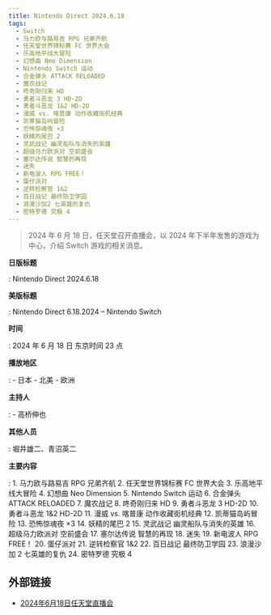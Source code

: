 ```yaml
---
title: Nintendo Direct 2024.6.18
tags:
  - Switch
  - 马力欧与路易吉 RPG 兄弟齐航
  - 任天堂世界锦标赛 FC 世界大会
  - 乐高地平线大冒险
  - 幻想曲 Neo Dimension
  - Nintendo Switch 运动
  - 合金弹头 ATTACK RELOADED
  - 魔农战记
  - 咚奇刚归来 HD
  - 勇者斗恶龙 3 HD-2D
  - 勇者斗恶龙 1&2 HD-2D
  - 漫威 vs. 喀普康 动作收藏街机经典
  - 凯蒂猫岛屿冒险
  - 恐怖惊魂夜 ×3
  - 妖精的尾巴 2
  - 灵武战记 幽灵船队与消失的英雄
  - 超级马力欧派对 空前盛会
  - 塞尔达传说 智慧的再现
  - 迷失
  - 新电波人 RPG FREE！
  - 蛋仔派对
  - 逆转检察官 1&2
  - 百日战记 最终防卫学园
  - 浪漫沙加2 七英雄的复仇
  - 密特罗德 究极 4
---
```


> 2024 年 6 月 18 日，任天堂召开直播会，以 2024 年下半年发售的游戏为中心，介绍 Switch 游戏的相关消息。

**日版标题**

:	Nintendo Direct 2024.6.18

**美版标题**

:	Nintendo Direct 6.18.2024 – Nintendo Switch

**时间**

:	2024 年 6 月 18 日 东京时间 23 点

**播放地区**

:	- 日本
	- 北美
	- 欧洲

**主持人**

:	- 高桥伸也

**其他人员**

:	堀井雄二、青沼英二

**主要内容**

:	1. 马力欧与路易吉 RPG 兄弟齐航
	2. 任天堂世界锦标赛 FC 世界大会
	3. 乐高地平线大冒险
	4. 幻想曲 Neo Dimension
	5. Nintendo Switch 运动
	6. 合金弹头 ATTACK RELOADED
	7. 魔农战记
	8. 咚奇刚归来 HD
	9. 勇者斗恶龙 3 HD-2D
	10. 勇者斗恶龙 1&2 HD-2D
	11. 漫威 vs. 喀普康 动作收藏街机经典
	12. 凯蒂猫岛屿冒险
	13. 恐怖惊魂夜 ×3
	14. 妖精的尾巴 2
	15. 灵武战记 幽灵船队与消失的英雄
	16. 超级马力欧派对 空前盛会
	17. 塞尔达传说 智慧的再现
	18. 迷失
	19. 新电波人 RPG FREE！
	20. 蛋仔派对
	21. 逆转检察官 1&2
	22. 百日战记 最终防卫学园
	23. 浪漫沙加 2 七英雄的复仇
	24. 密特罗德 究极 4

## 外部链接

- [2024年6月18日任天堂直播会](https://www.bilibili.com/video/BV1Ws421T7VF/)
